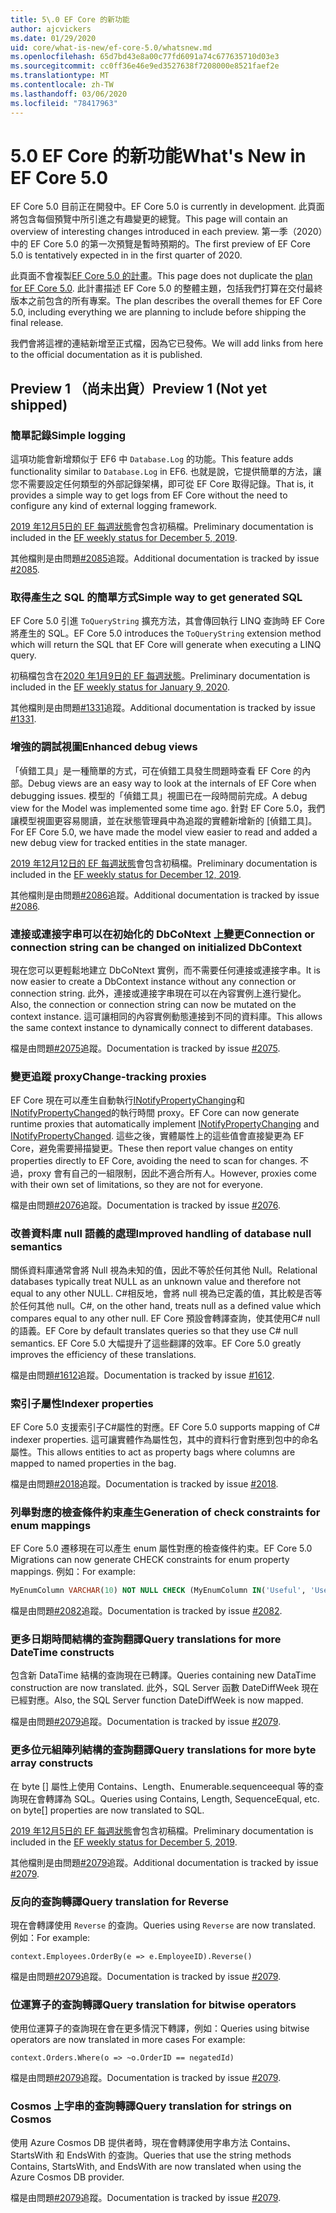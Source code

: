 ```yaml
---
title: 5\.0 EF Core 的新功能
author: ajcvickers
ms.date: 01/29/2020
uid: core/what-is-new/ef-core-5.0/whatsnew.md
ms.openlocfilehash: 65d7bd43e8a00c77fd6091a74c677635710d03e3
ms.sourcegitcommit: cc0ff36e46e9ed3527638f7208000e8521faef2e
ms.translationtype: MT
ms.contentlocale: zh-TW
ms.lasthandoff: 03/06/2020
ms.locfileid: "78417963"
---
```

# <a name="whats-new-in-ef-core-50"></a><span data-ttu-id="54227-102">5\.0 EF Core 的新功能</span><span class="sxs-lookup"><span data-stu-id="54227-102">What's New in EF Core 5.0</span></span>

<span data-ttu-id="54227-103">EF Core 5.0 目前正在開發中。</span><span class="sxs-lookup"><span data-stu-id="54227-103">EF Core 5.0 is currently in development.</span></span>
<span data-ttu-id="54227-104">此頁面將包含每個預覽中所引進之有趣變更的總覽。</span><span class="sxs-lookup"><span data-stu-id="54227-104">This page will contain an overview of interesting changes introduced in each preview.</span></span>
<span data-ttu-id="54227-105">第一季（2020）中的 EF Core 5.0 的第一次預覽是暫時預期的。</span><span class="sxs-lookup"><span data-stu-id="54227-105">The first preview of EF Core 5.0 is tentatively expected in in the first quarter of 2020.</span></span>

<span data-ttu-id="54227-106">此頁面不會複製[EF Core 5.0 的計畫](plan.md)。</span><span class="sxs-lookup"><span data-stu-id="54227-106">This page does not duplicate the [plan for EF Core 5.0](plan.md).</span></span>
<span data-ttu-id="54227-107">此計畫描述 EF Core 5.0 的整體主題，包括我們打算在交付最終版本之前包含的所有專案。</span><span class="sxs-lookup"><span data-stu-id="54227-107">The plan describes the overall themes for EF Core 5.0, including everything we are planning to include before shipping the final release.</span></span>

<span data-ttu-id="54227-108">我們會將這裡的連結新增至正式檔，因為它已發佈。</span><span class="sxs-lookup"><span data-stu-id="54227-108">We will add links from here to the official documentation as it is published.</span></span>

## <a name="preview-1-not-yet-shipped"></a><span data-ttu-id="54227-109">Preview 1 （尚未出貨）</span><span class="sxs-lookup"><span data-stu-id="54227-109">Preview 1 (Not yet shipped)</span></span>

### <a name="simple-logging"></a><span data-ttu-id="54227-110">簡單記錄</span><span class="sxs-lookup"><span data-stu-id="54227-110">Simple logging</span></span>

<span data-ttu-id="54227-111">這項功能會新增類似于 EF6 中 `Database.Log` 的功能。</span><span class="sxs-lookup"><span data-stu-id="54227-111">This feature adds functionality similar to `Database.Log` in EF6.</span></span>
<span data-ttu-id="54227-112">也就是說，它提供簡單的方法，讓您不需要設定任何類型的外部記錄架構，即可從 EF Core 取得記錄。</span><span class="sxs-lookup"><span data-stu-id="54227-112">That is, it provides a simple way to get logs from EF Core without the need to configure any kind of external logging framework.</span></span>

<span data-ttu-id="54227-113">[2019 年12月5日的 EF 每週狀態](https://github.com/dotnet/efcore/issues/15403#issuecomment-562332863)會包含初稿檔。</span><span class="sxs-lookup"><span data-stu-id="54227-113">Preliminary documentation is included in the [EF weekly status for December 5, 2019](https://github.com/dotnet/efcore/issues/15403#issuecomment-562332863).</span></span>

<span data-ttu-id="54227-114">其他檔則是由問題[#2085](https://github.com/dotnet/EntityFramework.Docs/issues/2085)追蹤。</span><span class="sxs-lookup"><span data-stu-id="54227-114">Additional documentation is tracked by issue [#2085](https://github.com/dotnet/EntityFramework.Docs/issues/2085).</span></span>

### <a name="simple-way-to-get-generated-sql"></a><span data-ttu-id="54227-115">取得產生之 SQL 的簡單方式</span><span class="sxs-lookup"><span data-stu-id="54227-115">Simple way to get generated SQL</span></span>

<span data-ttu-id="54227-116">EF Core 5.0 引進 `ToQueryString` 擴充方法，其會傳回執行 LINQ 查詢時 EF Core 將產生的 SQL。</span><span class="sxs-lookup"><span data-stu-id="54227-116">EF Core 5.0 introduces the `ToQueryString` extension method which will return the SQL that EF Core will generate when executing a LINQ query.</span></span>

<span data-ttu-id="54227-117">初稿檔包含在[2020 年1月9日的 EF 每週狀態](https://github.com/dotnet/efcore/issues/19549#issuecomment-572823246)。</span><span class="sxs-lookup"><span data-stu-id="54227-117">Preliminary documentation is included in the [EF weekly status for January 9, 2020](https://github.com/dotnet/efcore/issues/19549#issuecomment-572823246).</span></span>

<span data-ttu-id="54227-118">其他檔則是由問題[#1331](https://github.com/dotnet/EntityFramework.Docs/issues/1331)追蹤。</span><span class="sxs-lookup"><span data-stu-id="54227-118">Additional documentation is tracked by issue [#1331](https://github.com/dotnet/EntityFramework.Docs/issues/1331).</span></span>

### <a name="enhanced-debug-views"></a><span data-ttu-id="54227-119">增強的調試視圖</span><span class="sxs-lookup"><span data-stu-id="54227-119">Enhanced debug views</span></span>

<span data-ttu-id="54227-120">「偵錯工具」是一種簡單的方式，可在偵錯工具發生問題時查看 EF Core 的內部。</span><span class="sxs-lookup"><span data-stu-id="54227-120">Debug views are an easy way to look at the internals of EF Core when debugging issues.</span></span>
<span data-ttu-id="54227-121">模型的「偵錯工具」視圖已在一段時間前完成。</span><span class="sxs-lookup"><span data-stu-id="54227-121">A debug view for the Model was implemented some time ago.</span></span>
<span data-ttu-id="54227-122">針對 EF Core 5.0，我們讓模型視圖更容易閱讀，並在狀態管理員中為追蹤的實體新增新的 [偵錯工具]。</span><span class="sxs-lookup"><span data-stu-id="54227-122">For EF Core 5.0, we have made the model view easier to read and added a new debug view for tracked entities in the state manager.</span></span>

<span data-ttu-id="54227-123">[2019 年12月12日的 EF 每週狀態](https://github.com/dotnet/efcore/issues/15403#issuecomment-565196206)會包含初稿檔。</span><span class="sxs-lookup"><span data-stu-id="54227-123">Preliminary documentation is included in the [EF weekly status for December 12, 2019](https://github.com/dotnet/efcore/issues/15403#issuecomment-565196206).</span></span>

<span data-ttu-id="54227-124">其他檔則是由問題[#2086](https://github.com/dotnet/EntityFramework.Docs/issues/2086)追蹤。</span><span class="sxs-lookup"><span data-stu-id="54227-124">Additional documentation is tracked by issue [#2086](https://github.com/dotnet/EntityFramework.Docs/issues/2086).</span></span>

### <a name="connection-or-connection-string-can-be-changed-on-initialized-dbcontext"></a><span data-ttu-id="54227-125">連接或連接字串可以在初始化的 DbCoNtext 上變更</span><span class="sxs-lookup"><span data-stu-id="54227-125">Connection or connection string can be changed on initialized DbContext</span></span>

<span data-ttu-id="54227-126">現在您可以更輕鬆地建立 DbCoNtext 實例，而不需要任何連接或連接字串。</span><span class="sxs-lookup"><span data-stu-id="54227-126">It is now easier to create a DbContext instance without any connection or connection string.</span></span>
<span data-ttu-id="54227-127">此外，連接或連接字串現在可以在內容實例上進行變化。</span><span class="sxs-lookup"><span data-stu-id="54227-127">Also, the connection or connection string can now be mutated on the context instance.</span></span>
<span data-ttu-id="54227-128">這可讓相同的內容實例動態連接到不同的資料庫。</span><span class="sxs-lookup"><span data-stu-id="54227-128">This allows the same context instance to dynamically connect to different databases.</span></span>

<span data-ttu-id="54227-129">檔是由問題[#2075](https://github.com/dotnet/EntityFramework.Docs/issues/2075)追蹤。</span><span class="sxs-lookup"><span data-stu-id="54227-129">Documentation is tracked by issue [#2075](https://github.com/dotnet/EntityFramework.Docs/issues/2075).</span></span>

### <a name="change-tracking-proxies"></a><span data-ttu-id="54227-130">變更追蹤 proxy</span><span class="sxs-lookup"><span data-stu-id="54227-130">Change-tracking proxies</span></span>

<span data-ttu-id="54227-131">EF Core 現在可以產生自動執行[INotifyPropertyChanging](https://docs.microsoft.com/dotnet/api/system.componentmodel.inotifypropertychanging?view=netcore-3.1)和[INotifyPropertyChanged](https://docs.microsoft.com/dotnet/api/system.componentmodel.inotifypropertychanged?view=netcore-3.1)的執行時間 proxy。</span><span class="sxs-lookup"><span data-stu-id="54227-131">EF Core can now generate runtime proxies that automatically implement [INotifyPropertyChanging](https://docs.microsoft.com/dotnet/api/system.componentmodel.inotifypropertychanging?view=netcore-3.1) and [INotifyPropertyChanged](https://docs.microsoft.com/dotnet/api/system.componentmodel.inotifypropertychanged?view=netcore-3.1).</span></span>
<span data-ttu-id="54227-132">這些之後，實體屬性上的這些值會直接變更為 EF Core，避免需要掃描變更。</span><span class="sxs-lookup"><span data-stu-id="54227-132">These then report value changes on entity properties directly to EF Core, avoiding the need to scan for changes.</span></span>
<span data-ttu-id="54227-133">不過，proxy 會有自己的一組限制，因此不適合所有人。</span><span class="sxs-lookup"><span data-stu-id="54227-133">However, proxies come with their own set of limitations, so they are not for everyone.</span></span>

<span data-ttu-id="54227-134">檔是由問題[#2076](https://github.com/dotnet/EntityFramework.Docs/issues/2076)追蹤。</span><span class="sxs-lookup"><span data-stu-id="54227-134">Documentation is tracked by issue [#2076](https://github.com/dotnet/EntityFramework.Docs/issues/2076).</span></span>

### <a name="improved-handling-of-database-null-semantics"></a><span data-ttu-id="54227-135">改善資料庫 null 語義的處理</span><span class="sxs-lookup"><span data-stu-id="54227-135">Improved handling of database null semantics</span></span>

<span data-ttu-id="54227-136">關係資料庫通常會將 Null 視為未知的值，因此不等於任何其他 Null。</span><span class="sxs-lookup"><span data-stu-id="54227-136">Relational databases typically treat NULL as an unknown value and therefore not equal to any other NULL.</span></span>
<span data-ttu-id="54227-137">C#相反地，會將 null 視為已定義的值，其比較是否等於任何其他 null。</span><span class="sxs-lookup"><span data-stu-id="54227-137">C#, on the other hand, treats null as a defined value which compares equal to any other null.</span></span>
<span data-ttu-id="54227-138">EF Core 預設會轉譯查詢，使其使用C# null 的語義。</span><span class="sxs-lookup"><span data-stu-id="54227-138">EF Core by default translates queries so that they use C# null semantics.</span></span>
<span data-ttu-id="54227-139">EF Core 5.0 大幅提升了這些翻譯的效率。</span><span class="sxs-lookup"><span data-stu-id="54227-139">EF Core 5.0 greatly improves the efficiency of these translations.</span></span>

<span data-ttu-id="54227-140">檔是由問題[#1612](https://github.com/dotnet/EntityFramework.Docs/issues/1612)追蹤。</span><span class="sxs-lookup"><span data-stu-id="54227-140">Documentation is tracked by issue [#1612](https://github.com/dotnet/EntityFramework.Docs/issues/1612).</span></span>

### <a name="indexer-properties"></a><span data-ttu-id="54227-141">索引子屬性</span><span class="sxs-lookup"><span data-stu-id="54227-141">Indexer properties</span></span>

<span data-ttu-id="54227-142">EF Core 5.0 支援索引子C#屬性的對應。</span><span class="sxs-lookup"><span data-stu-id="54227-142">EF Core 5.0 supports mapping of C# indexer properties.</span></span>
<span data-ttu-id="54227-143">這可讓實體作為屬性包，其中的資料行會對應到包中的命名屬性。</span><span class="sxs-lookup"><span data-stu-id="54227-143">This allows entities to act as property bags where columns are mapped to named properties in the bag.</span></span>

<span data-ttu-id="54227-144">檔是由問題[#2018](https://github.com/dotnet/EntityFramework.Docs/issues/2018)追蹤。</span><span class="sxs-lookup"><span data-stu-id="54227-144">Documentation is tracked by issue [#2018](https://github.com/dotnet/EntityFramework.Docs/issues/2018).</span></span>

### <a name="generation-of-check-constraints-for-enum-mappings"></a><span data-ttu-id="54227-145">列舉對應的檢查條件約束產生</span><span class="sxs-lookup"><span data-stu-id="54227-145">Generation of check constraints for enum mappings</span></span>

<span data-ttu-id="54227-146">EF Core 5.0 遷移現在可以產生 enum 屬性對應的檢查條件約束。</span><span class="sxs-lookup"><span data-stu-id="54227-146">EF Core 5.0 Migrations can now generate CHECK constraints for enum property mappings.</span></span>
<span data-ttu-id="54227-147">例如：</span><span class="sxs-lookup"><span data-stu-id="54227-147">For example:</span></span>

```SQL
MyEnumColumn VARCHAR(10) NOT NULL CHECK (MyEnumColumn IN('Useful', 'Useless', 'Unknown'))
```

<span data-ttu-id="54227-148">檔是由問題[#2082](https://github.com/dotnet/EntityFramework.Docs/issues/2082)追蹤。</span><span class="sxs-lookup"><span data-stu-id="54227-148">Documentation is tracked by issue [#2082](https://github.com/dotnet/EntityFramework.Docs/issues/2082).</span></span>

### <a name="query-translations-for-more-datetime-constructs"></a><span data-ttu-id="54227-149">更多日期時間結構的查詢翻譯</span><span class="sxs-lookup"><span data-stu-id="54227-149">Query translations for more DateTime constructs</span></span>

<span data-ttu-id="54227-150">包含新 DataTime 結構的查詢現在已轉譯。</span><span class="sxs-lookup"><span data-stu-id="54227-150">Queries containing new DataTime construction are now translated.</span></span>
<span data-ttu-id="54227-151">此外，SQL Server 函數 DateDiffWeek 現在已經對應。</span><span class="sxs-lookup"><span data-stu-id="54227-151">Also, the SQL Server function DateDiffWeek is now mapped.</span></span>

<span data-ttu-id="54227-152">檔是由問題[#2079](https://github.com/dotnet/EntityFramework.Docs/issues/2079)追蹤。</span><span class="sxs-lookup"><span data-stu-id="54227-152">Documentation is tracked by issue [#2079](https://github.com/dotnet/EntityFramework.Docs/issues/2079).</span></span>

### <a name="query-translations-for-more-byte-array-constructs"></a><span data-ttu-id="54227-153">更多位元組陣列結構的查詢翻譯</span><span class="sxs-lookup"><span data-stu-id="54227-153">Query translations for more byte array constructs</span></span>

<span data-ttu-id="54227-154">在 byte [] 屬性上使用 Contains、Length、Enumerable.sequenceequal 等的查詢現在會轉譯為 SQL。</span><span class="sxs-lookup"><span data-stu-id="54227-154">Queries using Contains, Length, SequenceEqual, etc. on byte[] properties are now translated to SQL.</span></span>

<span data-ttu-id="54227-155">[2019 年12月5日的 EF 每週狀態](https://github.com/dotnet/efcore/issues/15403#issuecomment-562332863)會包含初稿檔。</span><span class="sxs-lookup"><span data-stu-id="54227-155">Preliminary documentation is included in the [EF weekly status for December 5, 2019](https://github.com/dotnet/efcore/issues/15403#issuecomment-562332863).</span></span>

<span data-ttu-id="54227-156">其他檔則是由問題[#2079](https://github.com/dotnet/EntityFramework.Docs/issues/2079)追蹤。</span><span class="sxs-lookup"><span data-stu-id="54227-156">Additional documentation is tracked by issue [#2079](https://github.com/dotnet/EntityFramework.Docs/issues/2079).</span></span>

### <a name="query-translation-for-reverse"></a><span data-ttu-id="54227-157">反向的查詢轉譯</span><span class="sxs-lookup"><span data-stu-id="54227-157">Query translation for Reverse</span></span>

<span data-ttu-id="54227-158">現在會轉譯使用 `Reverse` 的查詢。</span><span class="sxs-lookup"><span data-stu-id="54227-158">Queries using `Reverse` are now translated.</span></span>
<span data-ttu-id="54227-159">例如：</span><span class="sxs-lookup"><span data-stu-id="54227-159">For example:</span></span>

```CSharp
context.Employees.OrderBy(e => e.EmployeeID).Reverse()
```

<span data-ttu-id="54227-160">檔是由問題[#2079](https://github.com/dotnet/EntityFramework.Docs/issues/2079)追蹤。</span><span class="sxs-lookup"><span data-stu-id="54227-160">Documentation is tracked by issue [#2079](https://github.com/dotnet/EntityFramework.Docs/issues/2079).</span></span>

### <a name="query-translation-for-bitwise-operators"></a><span data-ttu-id="54227-161">位運算子的查詢轉譯</span><span class="sxs-lookup"><span data-stu-id="54227-161">Query translation for bitwise operators</span></span>

<span data-ttu-id="54227-162">使用位運算子的查詢現在會在更多情況下轉譯，例如：</span><span class="sxs-lookup"><span data-stu-id="54227-162">Queries using bitwise operators are now translated in more cases For example:</span></span>

```CSharp
context.Orders.Where(o => ~o.OrderID == negatedId)
```

<span data-ttu-id="54227-163">檔是由問題[#2079](https://github.com/dotnet/EntityFramework.Docs/issues/2079)追蹤。</span><span class="sxs-lookup"><span data-stu-id="54227-163">Documentation is tracked by issue [#2079](https://github.com/dotnet/EntityFramework.Docs/issues/2079).</span></span>

### <a name="query-translation-for-strings-on-cosmos"></a><span data-ttu-id="54227-164">Cosmos 上字串的查詢轉譯</span><span class="sxs-lookup"><span data-stu-id="54227-164">Query translation for strings on Cosmos</span></span>

<span data-ttu-id="54227-165">使用 Azure Cosmos DB 提供者時，現在會轉譯使用字串方法 Contains、StartsWith 和 EndsWith 的查詢。</span><span class="sxs-lookup"><span data-stu-id="54227-165">Queries that use the string methods Contains, StartsWith, and EndsWith are now translated when using the Azure Cosmos DB provider.</span></span>

<span data-ttu-id="54227-166">檔是由問題[#2079](https://github.com/dotnet/EntityFramework.Docs/issues/2079)追蹤。</span><span class="sxs-lookup"><span data-stu-id="54227-166">Documentation is tracked by issue [#2079](https://github.com/dotnet/EntityFramework.Docs/issues/2079).</span></span>
